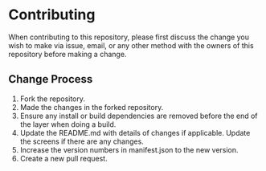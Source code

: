 # Contributing

When contributing to this repository, please first discuss the change you wish to make via issue,
email, or any other method with the owners of this repository before making a change.

## Change Process

1. Fork the repository.
2. Made the changes in the forked repository.
3. Ensure any install or build dependencies are removed before the end of the layer when doing a build.
4. Update the README.md with details of changes if applicable. Update the screens if there are any changes.
5. Increase the version numbers in manifest.json to the new version.
6. Create a new pull request.

